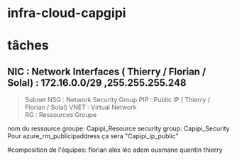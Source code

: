 # infra-cloud-capgipi

# tâches 
## NIC : Network Interfaces ( Thierry / Florian / Solal) : 172.16.0.0/29 ,255.255.255.248
> Subnet
> NSG : Network Security Group
> PIP : Public IP ( Thierry / Florian / Solal)
> VNET : Virtual Network  
> RG : Ressources Groupe 

nom du ressource groupe: Capipi_Resource
security group: Capipi_Security
Pour azure_rm_publicipaddress ça sera "Capipi_ip_public"

#composition de l'équipes:
florian
alex
léo
adem
ousmane
quentin
thierry

